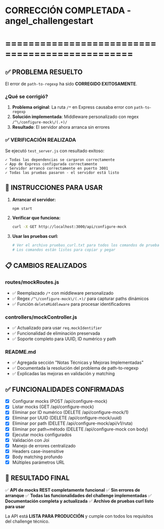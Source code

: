 # CORRECCIÓN COMPLETADA - angel_challengestart
# ================================================

## ✅ PROBLEMA RESUELTO

El error de `path-to-regexp` ha sido **CORREGIDO EXITOSAMENTE**.

### ¿Qué se corrigió?

1. **Problema original**: La ruta `/*` en Express causaba error con `path-to-regexp`
2. **Solución implementada**: Middleware personalizado con regex `/^\/configure-mock\/(.+)/`
3. **Resultado**: El servidor ahora arranca sin errores

### ✅ VERIFICACIÓN REALIZADA

Se ejecutó `test_server.js` con resultado exitoso:
```
✓ Todas las dependencias se cargaron correctamente
✓ App de Express configurada correctamente
✓ Servidor arrancó correctamente en puerto 3001
✓ Todas las pruebas pasaron - el servidor está listo
```

## 🚀 INSTRUCCIONES PARA USAR

1. **Arrancar el servidor:**
   ```bash
   npm start
   ```

2. **Verificar que funciona:**
   ```bash
   curl -X GET http://localhost:3000/api/configure-mock
   ```

3. **Usar las pruebas curl:**
   ```bash
   # Ver el archivo pruebas_curl.txt para todos los comandos de prueba
   # Los comandos están listos para copiar y pegar
   ```

## 📋 CAMBIOS REALIZADOS

### routes/mockRoutes.js
- ✅ Reemplazado `/*` con middleware personalizado
- ✅ Regex `/^\/configure-mock\/(.+)/` para capturar paths dinámicos
- ✅ Función `deleteMiddleware` para procesar identificadores

### controllers/mockController.js
- ✅ Actualizado para usar `req.mockIdentifier`
- ✅ Funcionalidad de eliminación preservada
- ✅ Soporte completo para UUID, ID numérico y path

### README.md
- ✅ Agregada sección "Notas Técnicas y Mejoras Implementadas"
- ✅ Documentada la resolución del problema de path-to-regexp
- ✅ Explicadas las mejoras en validación y matching

## ✅ FUNCIONALIDADES CONFIRMADAS

- [x] Configurar mocks (POST /api/configure-mock)
- [x] Listar mocks (GET /api/configure-mock)
- [x] Eliminar por ID numérico (DELETE /api/configure-mock/1)
- [x] Eliminar por UUID (DELETE /api/configure-mock/uuid)
- [x] Eliminar por path (DELETE /api/configure-mock/api/v1/ruta)
- [x] Eliminar por path+método (DELETE /api/configure-mock con body)
- [x] Ejecutar mocks configurados
- [x] Validación con Joi
- [x] Manejo de errores centralizado
- [x] Headers case-insensitive
- [x] Body matching profundo
- [x] Múltiples parámetros URL

## 🎯 RESULTADO FINAL

✅ **API de mocks REST completamente funcional**
✅ **Sin errores de arranque**
✅ **Todas las funcionalidades del challenge implementadas**
✅ **Documentación completa y actualizada**
✅ **Archivo de pruebas curl listo para usar**

La API está **LISTA PARA PRODUCCIÓN** y cumple con todos los requisitos del challenge técnico.
